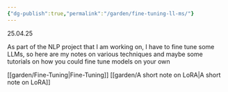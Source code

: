 ```yaml
---
{"dg-publish":true,"permalink":"/garden/fine-tuning-ll-ms/"}
---
```


25.04.25

As part of the NLP project that I am working on, I have to fine tune some LLMs, so here are my notes on various techniques and maybe some tutorials on how you could fine tune models on your own

[[garden/Fine-Tuning\|Fine-Tuning]]
[[garden/A short note on LoRA\|A short note on LoRA]]

